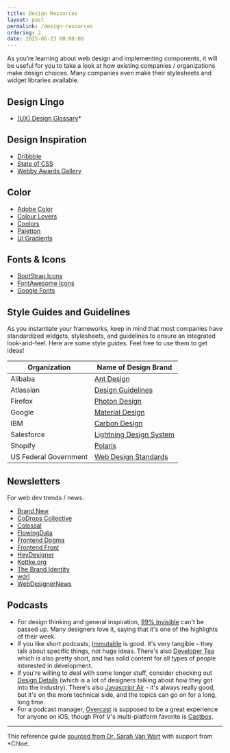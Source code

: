 ```yaml
---
title: Design Resources
layout: post
permalink: /design-resources
ordering: 2
date: 2025-06-23 00:00:00
---
```


As you’re learning about web design and implementing components, it will be useful for you to take a look at how existing companies / organizations make design choices. Many companies even make their stylesheets and widget libraries available.

## Design Lingo
* [(UX) Design Glossary](https://www.qualtrics.com/blog/ux-design-glossary/)*

## Design Inspiration
* [Dribbble](https://dribbble.com/)
* [State of CSS](https://stateofcss.com/)
* [Webby Awards Gallery](https://winners.webbyawards.com/winners)

## Color
* [Adobe Color](https://color.adobe.com)
* [Colour Lovers](https://www.colourlovers.com/) 
* [Coolors](https://coolors.co/) 
* [Paletton](https://paletton.com/)
* [UI Gradients](https://uigradients.com)

## Fonts & Icons
* [BootStrap Icons](https://icons.getbootstrap.com)
* [FontAwesome Icons](https://fontawesome.com/icons) 
* [Google Fonts](https://fonts.google.com/) 

## Style Guides and Guidelines
As you instantiate your frameworks, keep in mind that most companies have standardized widgets, stylesheets, and guidelines to ensure an integrated look-and-feel. Here are some style guides. Feel free to use them to get ideas!

| Organization | Name of Design Brand |
|--|--|
| Alibaba | [Ant Design](https://ant.design) |
| Atlassian | [Design Guidelines](https://atlassian.design/) |
| Firefox | [Photon Design](https://design.firefox.com/photon/) |
| Google | [Material Design](https://material.io/) |
| IBM | [Carbon Design](http://carbondesignsystem.com) |
| Salesforce | [Lightning Design System](https://www.lightningdesignsystem.com) |
| Shopify | [Polaris](https://polaris.shopify.com) |
| US Federal Government | [Web Design Standards](https://designsystem.digital.gov/) |

## Newsletters
For web dev trends / news:
* [Brand New](https://www.underconsideration.com/brandnew/)
* [CoDrops Collective](https://tympanus.net/codrops/collective/)
* [Colossal](https://www.thisiscolossal.com/)
* [FlowingData](https://flowingdata.com/)
* [Frontend Dogma](https://frontenddogma.com/)
* [Frontend Front](https://frontendfront.com/)
* [HeyDesigner](https://heydesigner.com/)
* [Kottke.org](https://kottke.org/)
* [The Brand Identity](https://the-brandidentity.com/)
* [wdrl](https://wdrl.info/)
* [WebDesignerNews](https://webdesignernews.com/)

## Podcasts
* For design thinking and general inspiration, [99% Invisible](http://99percentinvisible.org/) can't be passed up. Many designers love it, saying that it's one of the highlights of their week.
* If you like short podcasts, [Immutable](https://spec.fm/podcasts/immutable) is good. It's very tangible - they talk about specific things, not huge ideas. There's also [Developer Tea](https://spec.fm/podcasts/developer-tea) which is also pretty short, and has solid content for all types of people interested in development.
* If you're willing to deal with some longer stuff, consider checking out [Design Details](https://spec.fm/podcasts/design-details) (which is a lot of designers talking about how they got into the industry). There's also [Javascript Air](https://javascriptair.com/) - it's always really good, but it's on the more technical side, and the topics can go on for a long, long time.
* For a podcast manager, [Overcast](https://overcast.fm/) is supposed to be a great experience for anyone on iOS, though Prof V's multi-platform favorite is [Castbox](https://castbox.fm).

--- 
This reference guide [sourced from Dr. Sarah Van Wart](https://github.com/cs396-web-dev) with support from *Chloe.
